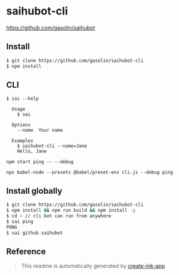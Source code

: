 # saihubot-cli

https://github.com/gasolin/saihubot


## Install

```sh
$ git clone https://github.com/gasolin/saihubot-cli
$ npm install
```

## CLI

```
$ sai --help

  Usage
    $ sai

  Options
    --name  Your name

  Examples
    $ saihubot-cli --name=Jane
    Hello, Jane
```

```
npm start ping -- --debug
```

```
npx babel-node --presets @babel/preset-env cli.js --debug ping
```


## Install globally

```sh
$ git clone https://github.com/gasolin/saihubot-cli
$ npm install && npm run build && npm install -g
$ cd ~ // cli bot can run from anywhere
$ sai ping
PONG
$ sai github saihubot
```

## Reference

> This readme is automatically generated by [create-ink-app](https://github.com/vadimdemedes/create-ink-app)
